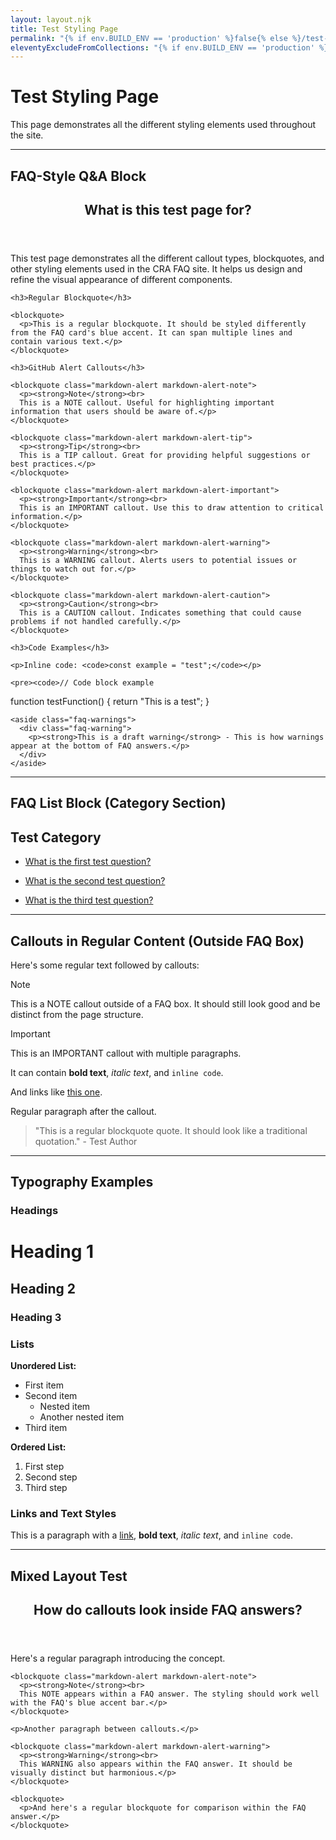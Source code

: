 ```yaml
---
layout: layout.njk
title: Test Styling Page
permalink: "{% if env.BUILD_ENV == 'production' %}false{% else %}/test-styling/{% endif %}"
eleventyExcludeFromCollections: "{% if env.BUILD_ENV == 'production' %}true{% else %}false{% endif %}"
---
```


# Test Styling Page

This page demonstrates all the different styling elements used throughout the site.

---

## FAQ-Style Q&A Block

<article class="faq-main-content">
  <header class="faq-question">
    <h2>What is this test page for?</h2>
  </header>

  <div class="faq-answer">
    <p>This test page demonstrates all the different callout types, blockquotes, and other styling elements used in the CRA FAQ site. It helps us design and refine the visual appearance of different components.</p>

    <h3>Regular Blockquote</h3>

    <blockquote>
      <p>This is a regular blockquote. It should be styled differently from the FAQ card's blue accent. It can span multiple lines and contain various text.</p>
    </blockquote>

    <h3>GitHub Alert Callouts</h3>

    <blockquote class="markdown-alert markdown-alert-note">
      <p><strong>Note</strong><br>
      This is a NOTE callout. Useful for highlighting important information that users should be aware of.</p>
    </blockquote>

    <blockquote class="markdown-alert markdown-alert-tip">
      <p><strong>Tip</strong><br>
      This is a TIP callout. Great for providing helpful suggestions or best practices.</p>
    </blockquote>

    <blockquote class="markdown-alert markdown-alert-important">
      <p><strong>Important</strong><br>
      This is an IMPORTANT callout. Use this to draw attention to critical information.</p>
    </blockquote>

    <blockquote class="markdown-alert markdown-alert-warning">
      <p><strong>Warning</strong><br>
      This is a WARNING callout. Alerts users to potential issues or things to watch out for.</p>
    </blockquote>

    <blockquote class="markdown-alert markdown-alert-caution">
      <p><strong>Caution</strong><br>
      This is a CAUTION callout. Indicates something that could cause problems if not handled carefully.</p>
    </blockquote>

    <h3>Code Examples</h3>

    <p>Inline code: <code>const example = "test";</code></p>

    <pre><code>// Code block example
function testFunction() {
  return "This is a test";
}</code></pre>

    <aside class="faq-warnings">
      <div class="faq-warning">
        <p><strong>This is a draft warning</strong> - This is how warnings appear at the bottom of FAQ answers.</p>
      </div>
    </aside>
  </div>
</article>

---

## FAQ List Block (Category Section)

<div class="faq-index">
  <section class="category-section">
    <h2 class="category-title">Test Category</h2>
    <ul class="question-list">
      <li class="question-item">
        <a href="#" class="question-link">
          <span class="question-text">
            <p>What is the first test question?</p>
          </span>
        </a>
      </li>
      <li class="question-item">
        <a href="#" class="question-link">
          <span class="question-text">
            <p>What is the second test question?</p>
          </span>
        </a>
      </li>
      <li class="question-item">
        <a href="#" class="question-link">
          <span class="question-text">
            <p>What is the third test question?</p>
          </span>
        </a>
      </li>
    </ul>
  </section>
</div>

---

## Callouts in Regular Content (Outside FAQ Box)

Here's some regular text followed by callouts:

> [!NOTE]
> This is a NOTE callout outside of a FAQ box. It should still look good and be distinct from the page structure.

> [!IMPORTANT]
> This is an IMPORTANT callout with multiple paragraphs.
>
> It can contain **bold text**, *italic text*, and `inline code`.
>
> And links like [this one](#).

Regular paragraph after the callout.

> "This is a regular blockquote quote. It should look like a traditional quotation." - Test Author

---

## Typography Examples

### Headings

# Heading 1
## Heading 2
### Heading 3

### Lists

**Unordered List:**
- First item
- Second item
  - Nested item
  - Another nested item
- Third item

**Ordered List:**
1. First step
2. Second step
3. Third step

### Links and Text Styles

This is a paragraph with a [link](#), **bold text**, *italic text*, and `inline code`.

---

## Mixed Layout Test

<article class="faq-main-content">
  <header class="faq-question">
    <h2>How do callouts look inside FAQ answers?</h2>
  </header>

  <div class="faq-answer">
    <p>Here's a regular paragraph introducing the concept.</p>

    <blockquote class="markdown-alert markdown-alert-note">
      <p><strong>Note</strong><br>
      This NOTE appears within a FAQ answer. The styling should work well with the FAQ's blue accent bar.</p>
    </blockquote>

    <p>Another paragraph between callouts.</p>

    <blockquote class="markdown-alert markdown-alert-warning">
      <p><strong>Warning</strong><br>
      This WARNING also appears within the FAQ answer. It should be visually distinct but harmonious.</p>
    </blockquote>

    <blockquote>
      <p>And here's a regular blockquote for comparison within the FAQ answer.</p>
    </blockquote>
  </div>
</article>
